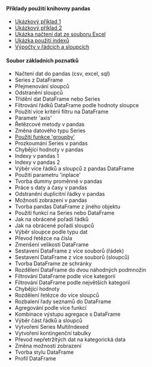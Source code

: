#### Příklady použití knihovny pandas<br>
- <a href = 'https://nbviewer.jupyter.org/github.com/mh-Root/python_pandas_jupyter/blob/master/pandas_tutorial_1.ipynb'>Ukázkový příklad 1</a><br>
- <a href = 'https://github.com/mh-Root/python_pandas_jupyter/blob/master/pandas_tutorial_2.ipynb'>Ukázkový příklad 2</a><br>
- <a href = 'https://github.com/mh-Root/python_pandas_jupyter/blob/master/excel_tutorial.ipynb'>Ukázka načtení dat ze souboru Excel</a><br>
- <a href = 'https://github.com/mh-Root/python_pandas_jupyter/blob/master/indexy_1.ipynb'>Ukázka použití indexů</a><br>
- <a href = 'https://github.com/mh-Root/python_pandas_jupyter/blob/master/calculated_columns.ipynb'>Výpočty v řádcích a sloupcích</a>
#### Soubor základních poznatků<br>
- Načtení dat do pandas (csv, excel, sql)<br>
- Series z DataFrame<br>
- Přejmenování sloupců<br>
- Odstranění sloupců<br>
- Třídění dat DataFrame nebo Series<br>
- Filtrování řádků DataFrame podle hodnoty sloupce<br>
- Použití více kritérií filtru na DataFrame<br>
- Parametr 'axis'<br>
- Řetězcové metody v pandas<br>
- Změna datového typu Series<br>
- <a href = 'https://github.com/mh-Root/python_pandas_jupyter/blob/master/pandas_groupby.ipynb'>Použití funkce 'groupby'</a><br>
- Prozkoumání Series v pandas<br>
- Chybějící hodnoty v pandas<br>
- Indexy v pandas 1<br>
- Indexy v pandas 2<br>
- Výběr více řádků a sloupců z pandas DataFrame<br>
- Použití parametru 'inplace'<br>
- Tvorba dummy proměnné v pandas<br>
- Práce s daty a časy v pandas<br>
- Odstranění duplicitní řádky v pandas<br>
- Možnosti zobrazení v pandas<br>
- Tvorba pandas DataFrame z jiného objektu<br>
- Použití funkcí na Series nebo DataFrame<br>
- Jak na obrácené pořadí řádků<br>
- Jak na obrácené pořadí sloupců<br>
- Výběr sloupce podle typu dat<br>
- Převod řetězce na čísla<br>
- Zmenšení velikosti DataFrame<br>
- Sestavení DataFrame z více souborů (řádek)<br>
- Sestavení DataFrame z více souborů (sloupců)<br>
- Tvorba DataFrame ze schránky<br>
- Rozdělení DataFrame do dvou náhodných podmnožin<br>
- Filtrování DataFrame podle více kategorií<br>
- Filtrování DataFrame podle největších kategorií<br>
- Chybějící hodnoty<br>
- Rozdělení řetězce do více sloupců<br>
- Rozbalení řady seznamů do DataFrame<br>
- Agregování podle více funkcí<br>
- Kombinace výstupu agregace s DataFrame<br>
- Výběr část řádků a sloupců<br>
- Vytvoření Series MultiIndexed<br>
- Vytvoření kontingenční tabulky<br>
- Převod nepřetržitých dat na kategorická data<br>
- Změna možnosti zobrazení<br>
- Tvorba stylu DataFrame<br>
- Profil DataFrame<br>
